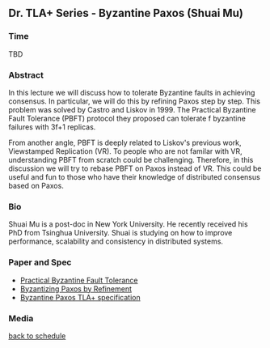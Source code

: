 ## Dr. TLA+ Series - Byzantine Paxos (Shuai Mu)

### Time
TBD

### Abstract
In this lecture we will discuss how to tolerate Byzantine faults in achieving consensus. In particular, we will do this by refining Paxos step by step. This problem was solved by Castro and Liskov in 1999. The Practical Byzantine Fault Tolerance (PBFT) protocol they proposed can tolerate f byzantine failures with 3f+1 replicas.

From another angle, PBFT is deeply related to Liskov's previous work, Viewstamped Replication (VR). To people who are not familar with VR, understanding PBFT from scratch could be challenging. Therefore, in this discussion we will try to rebase PBFT on Paxos instead of VR. This could be useful and fun to those who have their knowledge of distributed consensus based on Paxos.

### Bio
Shuai Mu is a post-doc in New York University. He recently received his PhD from Tsinghua University. Shuai is studying on how to improve performance, scalability and consistency in distributed systems.

### Paper and Spec
+ [Practical Byzantine Fault Tolerance](http://pmg.csail.mit.edu/papers/osdi99.pdf)
+ [Byzantizing Paxos by Refinement](http://research.microsoft.com/en-us/um/people/lamport/pubs/paxos-simple.pdf)
+ [Byzantine Paxos TLA+ specification](http://research.microsoft.com/en-us/um/people/chengh/private/Paxos.tla)

### Media

[back to schedule](https://github.com/tlaplus/DrTLAPlus)
